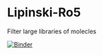 # Lipinski-Ro5
Filter large libraries of molecles

[![Binder](https://mybinder.org/badge_logo.svg)](https://mybinder.org/v2/gh/RobinEkberg/Lipinski-Ro5.git/HEAD)
